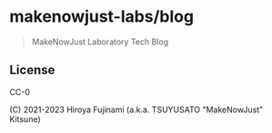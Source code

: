 # makenowjust-labs/blog

> MakeNowJust Laboratory Tech Blog

## License

CC-0

(C) 2021-2023 Hiroya Fujinami (a.k.a. TSUYUSATO "MakeNowJust" Kitsune)
